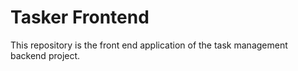 # Tasker Frontend

This repository is the front end application of the task management backend project.
